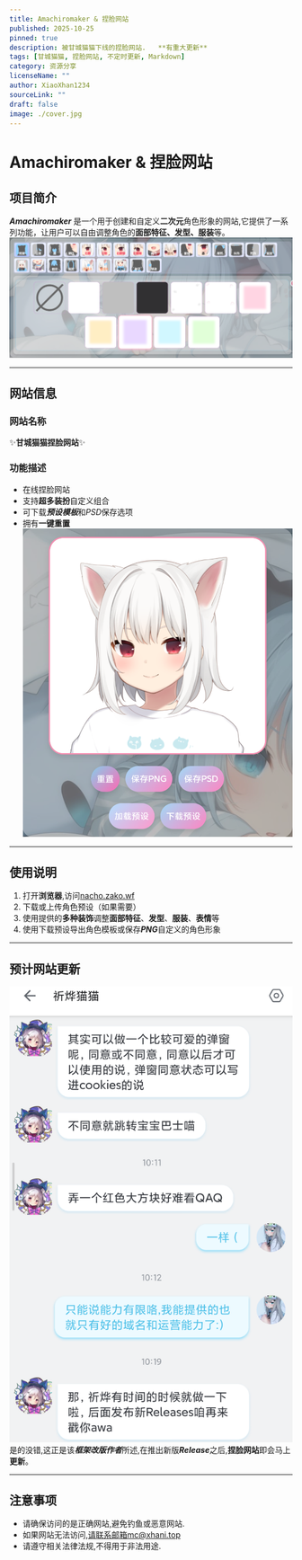 ```yaml
---
title: Amachiromaker & 捏脸网站
published: 2025-10-25
pinned: true
description: 被甘城猫猫下线的捏脸网站.   **有重大更新**
tags: [甘城猫猫, 捏脸网站, 不定时更新, Markdown]
category: 资源分享
licenseName: ""
author: XiaoXhan1234
sourceLink: ""
draft: false
image: ./cover.jpg
---
```

# Amachiromaker & 捏脸网站

## 项目简介


***Amachiromaker*** 是一个用于创建和自定义**二次元**角色形象的网站,它提供了一系列功能，让用户可以自由调整角色的**面部特征、发型、服装**等。![角色展示图.png](./角色展示图.png "角色展示图.png")

---

## 网站信息

### 网站名称

✨**甘城猫猫捏脸网站**✨

### 功能描述

- 在线捏脸网站
- 支持**超多装扮**自定义组合
- 可下载***预设模板***和*PSD*保存选项
- 拥有**一键重置**
![功能展示图.png](./功能展示图.png "功能展示图.png")
---

## 使用说明


1. 打开**浏览器**,访问[nacho.zako.wf](https://nacho.zako.wf)
2. 下载或上传角色预设（如果需要）
3. 使用提供的**多种装饰**调整**面部特征**、**发型**、**服装**、**表情**等
4. 使用下载预设导出角色模板或保存***PNG***自定义的角色形象

---

## 预计网站更新
![预计网站更新.png](./bili.png "预计网站更新.png")
是的没错,这正是该***框架改版作者***所述,在推出新版***Release***之后,**捏脸网站**即会马上**更新**。

---

## 注意事项


- 请确保访问的是正确网站,避免钓鱼或恶意网站.
- 如果网站无法访问,请联系邮箱mc@xhani.top
- 请遵守相关法律法规,不得用于非法用途.
